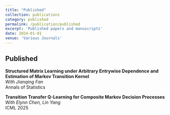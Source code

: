 ```yaml
---
title: "Published"
collection: publications
category: published
permalink: /publication/published
excerpt: 'Published papers and manuscripts'
date: 2024-01-01
venue: 'Various Journals'
---
```


## Published

**Structured Matrix Learning under Arbitrary Entrywise Dependence and Estimation of Markov Transition Kernel**  
*With Jianqing Fan*  
Annals of Statistics

**Transition Transfer Q-Learning for Composite Markov Decision Processes**  
*With Elynn Chen, Lin Yang*  
ICML 2025

